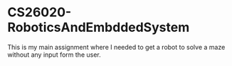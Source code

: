 # CS26020-RoboticsAndEmbddedSystem
This is my main assignment where I needed to get a robot to solve a maze without any input form the user.
